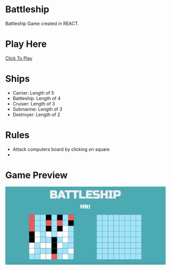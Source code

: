 # Battleship

Battleship Game created in REACT.

# Play Here

[Click To Play](https://github.com/AzharMoosaOdin/battleship)

# Ships

- Carrier: Length of 5
- Battleship: Length of 4
- Cruiser: Length of 3
- Submarine: Length of 3
- Destroyer: Length of 2

# Rules

- Attack computers board by clicking on square
-

# Game Preview

![Battleship Game](./img/preview.png)

